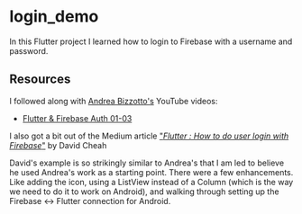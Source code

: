 # login_demo

In this Flutter project I learned how to login to Firebase with a username and password.

## Resources
I followed along with [Andrea Bizzotto's](https://www.youtube.com/redirect?redir_token=fDMUYq6T-67GDzX0LWIUcaBo-pN8MTU0ODcxODk5N0AxNTQ4NjMyNTk3&event=video_description&v=aaKef60iuy8&q=https%3A%2F%2Fcodingwithflutter.com%2F) YouTube videos:
- [Flutter & Firebase Auth 01-03](https://www.youtube.com/watch?v=u_Lyx8KJWpg&list=PLNnAcB93JKV9iZ2cwk9MEx3_JG8BRikMP)

I also got a bit out of the Medium article ["_Flutter : How to do user login with Firebase_"](https://medium.com/flutterpub/flutter-how-to-do-user-login-with-firebase-a6af760b14d5) by David Cheah

David's example is so strikingly similar to Andrea's that I am led to believe he used Andrea's work as a starting point.  There were a few enhancements.  Like adding the icon, using a ListView instead of a Column (which is the way we need to do it to work on Android), and walking through setting up the Firebase <-> Flutter connection for Android.
